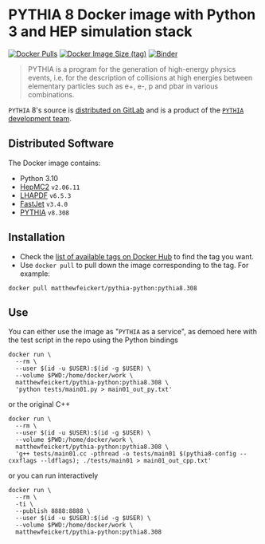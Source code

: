 # PYTHIA 8 Docker image with Python 3 and HEP simulation stack

[![Docker Pulls](https://img.shields.io/docker/pulls/matthewfeickert/pythia-python)](https://hub.docker.com/r/matthewfeickert/pythia-python)
[![Docker Image Size (tag)](https://img.shields.io/docker/image-size/matthewfeickert/pythia-python/latest)](https://hub.docker.com/r/matthewfeickert/pythia-python/tags?name=latest)
[![Binder](https://mybinder.org/badge_logo.svg)](https://mybinder.org/v2/gh/matthewfeickert/pythia-python/HEAD)

> PYTHIA is a program for the generation of high-energy physics events, i.e. for the description of collisions at high energies between elementary particles such as e+, e-, p and pbar in various combinations.

`PYTHIA` 8's source is [distributed on GitLab](https://gitlab.com/Pythia8/releases) and is a product of the [`PYTHIA` development team](https://pythia.org/).

## Distributed Software

The Docker image contains:

* Python 3.10
* [HepMC2](http://hepmc.web.cern.ch/hepmc/) `v2.06.11`
* [LHAPDF](https://lhapdf.hepforge.org/) `v6.5.3`
* [FastJet](http://fastjet.fr/) `v3.4.0`
* [PYTHIA](https://pythia.org/) `v8.308`

## Installation

- Check the [list of available tags on Docker Hub](https://hub.docker.com/r/matthewfeickert/pythia-python/tags?page=1) to find the tag you want.
- Use `docker pull` to pull down the image corresponding to the tag. For example:

```
docker pull matthewfeickert/pythia-python:pythia8.308
```

## Use

You can either use the image as "`PYTHIA` as a service", as demoed here with the test script in the repo using the Python bindings

```
docker run \
  --rm \
  --user $(id -u $USER):$(id -g $USER) \
  --volume $PWD:/home/docker/work \
  matthewfeickert/pythia-python:pythia8.308 \
  'python tests/main01.py > main01_out_py.txt'
```

or the original C++

```
docker run \
  --rm \
  --user $(id -u $USER):$(id -g $USER) \
  --volume $PWD:/home/docker/work \
  matthewfeickert/pythia-python:pythia8.308 \
  'g++ tests/main01.cc -pthread -o tests/main01 $(pythia8-config --cxxflags --ldflags); ./tests/main01 > main01_out_cpp.txt'
```

or you can run interactively

```
docker run \
  --rm \
  -ti \
  --publish 8888:8888 \
  --user $(id -u $USER):$(id -g $USER) \
  --volume $PWD:/home/docker/work \
  matthewfeickert/pythia-python:pythia8.308
```
